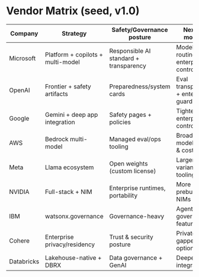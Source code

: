 # Vendor Matrix (seed, v1.0)
| Company | Strategy | Safety/Governance posture | Next 12 months |
|---|---|---|---|
| Microsoft | Platform + copilots + multi-model | Responsible AI standard + transparency | Model routing & enterprise controls |
| OpenAI | Frontier + safety artifacts | Preparedness/system cards | Eval transparency + enterprise guardrails |
| Google | Gemini + deep app integration | Safety pages + policies | Tighter enterprise controls |
| AWS | Bedrock multi-model | Managed eval/ops tooling | Broader model roster & cost tiers |
| Meta | Llama ecosystem | Open weights (custom license) | Larger variants + tooling |
| NVIDIA | Full-stack + NIM | Enterprise runtimes, portability | More prebuilt NIMs |
| IBM | watsonx.governance | Governance-heavy | Agentic governance features |
| Cohere | Enterprise privacy/residency | Trust & security posture | Private/air-gapped options |
| Databricks | Lakehouse-native + DBRX | Data governance + GenAI | Deeper integration |
